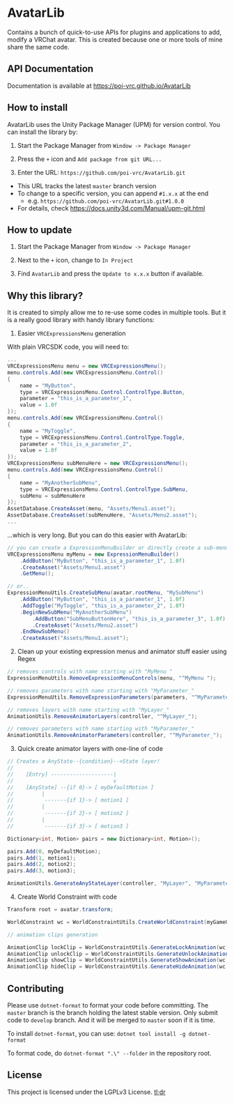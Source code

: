 # AvatarLib

Contains a bunch of quick-to-use APIs for plugins and applications to add, modify a VRChat avatar. This is created because one or more tools of mine share the same code.

## API Documentation

Documentation is available at https://poi-vrc.github.io/AvatarLib

## How to install

AvatarLib uses the Unity Package Manager (UPM) for version control. You can install the library by:

1. Start the Package Manager from `Window -> Package Manager`

2. Press the `+` icon and `Add package from git URL...`

3. Enter the URL: `https://github.com/poi-vrc/AvatarLib.git`

  - This URL tracks the latest `master` branch version
  - To change to a specific version, you can append `#1.x.x` at the end
    - e.g. `https://github.com/poi-vrc/AvatarLib.git#1.0.0`
  - For details, check https://docs.unity3d.com/Manual/upm-git.html

## How to update

1. Start the Package Manager from `Window -> Package Manager`

2. Next to the `+` icon, change to `In Project`

3. Find `AvatarLib` and press the `Update to x.x.x` button if available.

## Why this library?

It is created to simply allow me to re-use some codes in multiple tools. But it is a really good library with handy library functions:

1. Easier `VRCExpressionsMenu` generation

With plain VRCSDK code, you will need to:

```csharp
...
VRCExpressionsMenu menu = new VRCExpressionsMenu(); 
menu.controls.Add(new VRCExpressionsMenu.Control()
{
    name = "MyButton",
    type = VRCExpressionsMenu.Control.ControlType.Button,
    parameter = "this_is_a_parameter_1",
    value = 1.0f
});
menu.controls.Add(new VRCExpressionsMenu.Control()
{
    name = "MyToggle",
    type = VRCExpressionsMenu.Control.ControlType.Toggle,
    parameter = "this_is_a_parameter_2",
    value = 1.0f
});
VRCExpressionsMenu subMenuHere = new VRCExpressionsMenu(); 
menu.controls.Add(new VRCExpressionsMenu.Control()
{
    name = "MyAnotherSubMenu",
    type = VRCExpressionsMenu.Control.ControlType.SubMenu,
    subMenu = subMenuHere
});
AssetDatabase.CreateAsset(menu, "Assets/Menu1.asset");
AssetDatabase.CreateAsset(subMenuHere, "Assets/Menu2.asset");
...
```

...which is very long. But you can do this easier with AvatarLib:

```csharp
// you can create a ExpressionMenuBuilder or directly create a sub-menu the avatar root menu
VRCExpressionsMenu myMenu = new ExpressionMenuBuilder()
    .AddButton("MyButton", "this_is_a_parameter_1", 1.0f)
    .CreateAsset("Assets/Menu1.asset")
    .GetMenu();

// or..
ExpressionMenuUtils.CreateSubMenu(avatar.rootMenu, "MySubMenu")
    .AddButton("MyButton", "this_is_a_parameter_1", 1.0f)
    .AddToggle("MyToggle", "this_is_a_parameter_2", 1.0f)
    .BeginNewSubMenu("MyAnotherSubMenu")
        .AddButton("SubMenuButtonHere", "this_is_a_parameter_3", 1.0f)
        .CreateAsset("Assets/Menu2.asset")
    .EndNewSubMenu()
    .CreateAsset("Assets/Menu1.asset");
```

2. Clean up your existing expression menus and animator stuff easier using Regex

```csharp
// removes controls with name starting with "MyMenu "
ExpressionMenuUtils.RemoveExpressionMenuControls(menu, "^MyMenu ");

// removes parameters with name starting with "MyParameter_"
ExpressionMenuUtils.RemoveExpressionParameters(parameters, "^MyParameter_");

// removes layers with name starting with "MyLayer_"
AnimationUtils.RemoveAnimatorLayers(controller, "^MyLayer_");

// removes parameters with name starting with "MyParameter_"
AnimationUtils.RemoveAnimatorParameters(controller, "^MyParameter_");
```

3. Quick create animator layers with one-line of code

```csharp
// Creates a AnyState--{condition}-->State layer!
//
//    [Entry] --------------------|
//                                v
//    [AnyState] --{if 0}-> [ myDefaultMotion ]
//         |
//          -------{if 1}-> [ motion1 ]
//         |
//          -------{if 2}-> [ motion2 ]
//         |
//          -------{if 3}-> [ motion3 ]

Dictionary<int, Motion> pairs = new Dictionary<int, Motion>();

pairs.Add(0, myDefaultMotion);
pairs.Add(1, motion1);
pairs.Add(2, motion2);
pairs.Add(3, motion3);

AnimationUtils.GenerateAnyStateLayer(controller, "MyLayer", "MyParameter_Integer", pairs, true);
```

4. Create World Constraint with code

```csharp
Transform root = avatar.transform;

WorldConstraint wc = WorldConstraintUtils.CreateWorldConstraint(myGameObjectToBeInWorldSpace, root);

// animation clips generation

AnimationClip lockClip = WorldConstraintUtils.GenerateLockAnimation(wc);
AnimationClip unlockClip = WorldConstraintUtils.GenerateUnlockAnimation(wc);
AnimationClip showClip = WorldConstraintUtils.GenerateShowAnimation(wc);
AnimationClip hideClip = WorldConstraintUtils.GenerateHideAnimation(wc);
```

## Contributing

Please use `dotnet-format` to format your code before committing. The `master` branch is the branch holding the latest stable version. Only submit code to `develop` branch. And it will be merged to `master` soon if it is time.

To install `dotnet-format`, you can use: `dotnet tool install -g dotnet-format`

To format code, do `dotnet-format ".\" --folder` in the repository root.

## License

This project is licensed under the LGPLv3 License. [tl;dr](https://tldrlegal.com/license/gnu-lesser-general-public-license-v3-(lgpl-3))